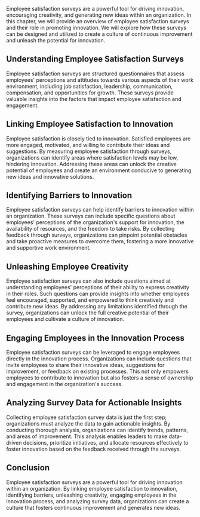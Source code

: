 
Employee satisfaction surveys are a powerful tool for driving innovation, encouraging creativity, and generating new ideas within an organization. In this chapter, we will provide an overview of employee satisfaction surveys and their role in promoting innovation. We will explore how these surveys can be designed and utilized to create a culture of continuous improvement and unleash the potential for innovation.

**Understanding Employee Satisfaction Surveys**
-----------------------------------------------

Employee satisfaction surveys are structured questionnaires that assess employees' perceptions and attitudes towards various aspects of their work environment, including job satisfaction, leadership, communication, compensation, and opportunities for growth. These surveys provide valuable insights into the factors that impact employee satisfaction and engagement.

**Linking Employee Satisfaction to Innovation**
-----------------------------------------------

Employee satisfaction is closely tied to innovation. Satisfied employees are more engaged, motivated, and willing to contribute their ideas and suggestions. By measuring employee satisfaction through surveys, organizations can identify areas where satisfaction levels may be low, hindering innovation. Addressing these areas can unlock the creative potential of employees and create an environment conducive to generating new ideas and innovative solutions.

**Identifying Barriers to Innovation**
--------------------------------------

Employee satisfaction surveys can help identify barriers to innovation within an organization. These surveys can include specific questions about employees' perceptions of the organization's support for innovation, the availability of resources, and the freedom to take risks. By collecting feedback through surveys, organizations can pinpoint potential obstacles and take proactive measures to overcome them, fostering a more innovative and supportive work environment.

**Unleashing Employee Creativity**
----------------------------------

Employee satisfaction surveys can also include questions aimed at understanding employees' perceptions of their ability to express creativity in their roles. Such questions can provide insights into whether employees feel encouraged, supported, and empowered to think creatively and contribute new ideas. By addressing any limitations identified through the survey, organizations can unlock the full creative potential of their employees and cultivate a culture of innovation.

**Engaging Employees in the Innovation Process**
------------------------------------------------

Employee satisfaction surveys can be leveraged to engage employees directly in the innovation process. Organizations can include questions that invite employees to share their innovative ideas, suggestions for improvement, or feedback on existing processes. This not only empowers employees to contribute to innovation but also fosters a sense of ownership and engagement in the organization's success.

**Analyzing Survey Data for Actionable Insights**
-------------------------------------------------

Collecting employee satisfaction survey data is just the first step; organizations must analyze the data to gain actionable insights. By conducting thorough analysis, organizations can identify trends, patterns, and areas of improvement. This analysis enables leaders to make data-driven decisions, prioritize initiatives, and allocate resources effectively to foster innovation based on the feedback received through the surveys.

**Conclusion**
--------------

Employee satisfaction surveys are a powerful tool for driving innovation within an organization. By linking employee satisfaction to innovation, identifying barriers, unleashing creativity, engaging employees in the innovation process, and analyzing survey data, organizations can create a culture that fosters continuous improvement and generates new ideas.
